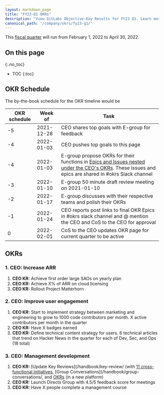 ```yaml
---
layout: markdown_page
title: "FY23-Q1 OKRs"
description: "View GitLabs Objective-Key Results for FY23 Q1. Learn more here!"
canonical_path: "/company/okrs/fy23-q1/"
---
```


This [fiscal quarter](/handbook/finance/#fiscal-year) will run from February 1, 2022 to April 30, 2022.

## On this page
{:.no_toc}

- TOC
{:toc}

## OKR Schedule
The by-the-book schedule for the OKR timeline would be

| OKR schedule | Week of | Task |
| ------ | ------ | ------ |
| -5 | 2021-12-28 | CEO shares top goals with E-group for feedback |
| -4 | 2022-01-03 | CEO pushes top goals to this page |
| -4 | 2022-01-03 | E-group propose OKRs for their functions in [Epics and Issues nested under the CEO's OKRs](/company/okrs/#executives-propose-okrs-for-their-functions). These issues and epics are shared in #okrs Slack channel |
| -3 | 2022-01-10 | E-group 50 minute draft review meeting on 2021-01-10 |
| -2 | 2022-01-17 | E-group discusses with their respective teams and polish their OKRs |
| -1 | 2022-01-24 | CEO reports post links to final OKR Epics in #okrs slack channel and @ mention the CEO and CoS to the CEO for approval |
| 0  | 2022-02-01 | CoS to the CEO updates OKR page for current quarter to be active |


## OKRs

### 1. CEO: Increase ARR
   1. **CEO KR:** Achieve first order large SAOs on yearly plan
   1. **CEO KR:** Achieve X% of ARR on cloud licensing
   1. **CEO KR:** Rollout Project Matterhorn

### 2. CEO: Improve user engagement
   1. **CEO KR:** Start to implement strategy between marketing and engineering to grow to 1000 code contributors per month. X active contributors per month in the quarter
   1. **CEO KR:** Have X badges earned
   1. **CEO KR:** Define technical content strategy for users. 6 technical articles that trend on Hacker News in the quarter for each of Dev, Sec, and Ops (18 total)

### 3. CEO: Management development
   1. **CEO KR:** [Update Key Reviews](/handbook/key-review/ (with [11 cross-functional initiatives](https://about.gitlab.com/company/team/structure/working-groups/#11-cross-functional-initiatives), [Group Conversations](/handbook/group-conversations/, and [OKRs](/company/okrs/) (in a new platform)
   1. **CEO KR:** Launch Directs Group with 4.5/5 feedback score for meetings
   1. **CEO KR:** Have X people complete a management course



